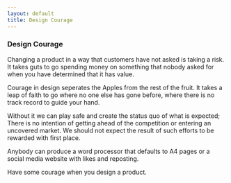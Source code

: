 ```yaml
---
layout: default
title: Design Courage
---
```


### Design Courage

Changing a product in a way that customers have not asked is taking a risk.
It takes guts to go spending money on something that nobody asked for when you have determined that it has value.

Courage in design seperates the Apples from the rest of the fruit. It takes a leap of faith
to go where no one else has gone before, where there is no track record to guide your hand.

Without it we can play safe and create the status quo of what is expected; There is no
intention of getting ahead of the competition or entering an uncovered market. We should
not expect the result of such efforts to be rewarded with first place.

Anybody can produce a word processor that defaults to A4 pages or a social media website with likes and reposting.

Have some courage when you design a product.
